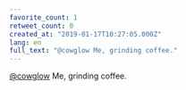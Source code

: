 ```yaml
---
favorite_count: 1
retweet_count: 0
created_at: "2019-01-17T10:27:05.000Z"
lang: en
full_text: "@cowglow Me, grinding coffee."
---
```


[@cowglow](https://twitter.com/cowglow) Me, grinding coffee.
